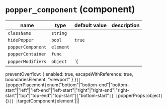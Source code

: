 # `popper_component` (component)

| name              | type      | default value | description |
| ----------------- | --------- | ------------- | ----------- |
| `className`       | `string`  |               |             |
| `hidePopper`      | `bool`    | `true`        |             |
| `popperComponent` | `element` |               |             |
| `popperContainer` | `func`    |               |             |
| `popperModifiers` | `object`  | `{            |

preventOverflow: {
enabled: true,
escapeWithReference: true,
boundariesElement: "viewport"
}
}`|| |`popperPlacement`|`enum("bottom"\|"bottom-end"\|"bottom-start"\|"left"\|"left-end"\|"left-start"\|"right"\|"right-end"\|"right-start"\|"top"\|"top-end"\|"top-start")`|`"bottom-start"`|| |`popperProps`|`object`|`{}`|| |`targetComponent`|`element`|||
